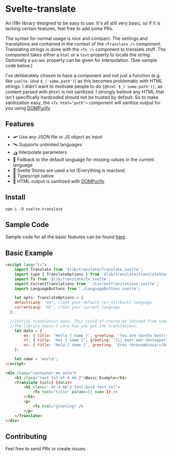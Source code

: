 # Svelte-translate

An i18n library designed to be easy to use. It's all still very basic, so if it is lacking certain features, feel free to add some PRs.

The syntax for normal usage is nice and compact. The settings and translations are contained in the context of the `<Translate />` component. Translating strings is done with the `<Tx />` component to translate stuff. The <Tx /> component takes either a `html` or a `text` property to locate the string. Optionally a `params` property can be given for interpolation. (See sample code below.)

I've deliberately chosen to have a component and not just a function (e.g. like `svelte-18n`s `$_('some.path')`) as this becomes problematic with HTML strings. I didn't want to motivate people to do `{@html $_('some-path')}`, as content parsed with `@html` is not sanitized. I strongly believe any HTML that isn't specifically hardcoded should not be trusted by default. So to make sanitization easy, the `<Tx html="path">` component will sanitize output for you using [DOMPurify](https://github.com/cure53/DOMPurify)

## Features

- 🛩️ Use any JSON file or JS object as input
- 🛰️ Supports unlimited languages
- 🛺 Interpolate parameters
- 🐒 Fallback to the default language for missing values in the current language
- 🚀 Svelte Stores are used a lot (Everything is reactive)
- 🦄 Typescript native
- 🦧 HTML output is sanitized with [DOMPurify](https://github.com/cure53/DOMPurify)

## Install

```
npm i -D svelte-translate
```

## Sample Code 

Sample code for all the basic features can be found [here](https://github.com/c00/svelte-translate/tree/main/src/lib/demos).

## Basic Example

```html
<script lang="ts">
	import Translate from '$lib/translate/Translate.svelte';
	import type { TranslateOptions } from '$lib/translate/translateStore';
	import Tx from '$lib/translate/tx.svelte';
	import CurrentTranslations from './CurrentTranslations.svelte';
	import LanguageButtons from './LanguageButtons.svelte';

	let opts: TranslateOptions = { 
    defaultLang: 'en', //Set your default (or fallback) language
    currentLang: 'nl', //Set your current language
  };

  //Initial translation data. This could of course be fetched from somewhhere.
  //The library doesn't care how you get the translations.
	let data = {
		en: { title: 'Hello { name }', greeting: 'You are <b>the best!</b>' },
		nl: { title: 'Hoi { name }', greeting: 'Jij bent een <b>toppertje!</b>' },
		es: { title: 'Hola { name }', greeting: 'Eres <b>asombrosa!</b>' }
	};

	let name = 'world';
</script>

<div class="container mx-auto">
	<h1 class="text-2xl mt-4 mb-2">Basic Example</h1>
	<Translate {opts} {data}>
		<h1 class=" mt-4 mb-2 font-bold text-2xl">
			<Tx text="title" params={{ name }} />
		</h1>
		<p>
			<Tx html="greeting" />
		</p>
	</Translate>
</div>
```

## Contributing

Feel free to send PRs or create issues.